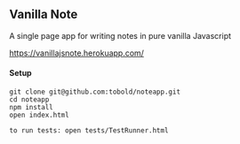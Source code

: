 ## Vanilla Note
A single page app for writing notes in pure vanilla Javascript

https://vanillajsnote.herokuapp.com/

#### Setup
```
git clone git@github.com:tobold/noteapp.git
cd noteapp
npm install
open index.html

to run tests: open tests/TestRunner.html
```
